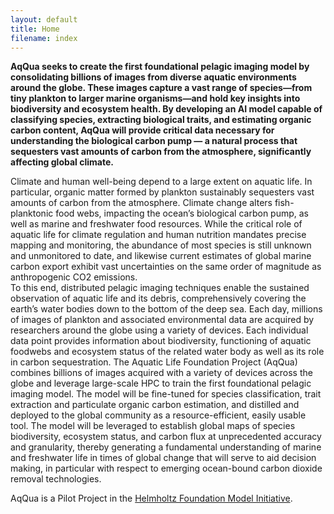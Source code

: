 ```yaml
---
layout: default
title: Home
filename: index
---
```


**AqQua seeks to create the first foundational pelagic imaging model by consolidating billions of images from diverse aquatic environments around the globe. These images capture a vast range of species—from tiny plankton to larger marine organisms—and hold key insights into biodiversity and ecosystem health. By developing an AI model capable of classifying species, extracting biological traits, and estimating organic carbon content, AqQua will provide critical data necessary for understanding the biological carbon pump — a natural process that sequesters vast amounts of carbon from the atmosphere, significantly affecting global climate.**

Climate and human well-being depend to a large extent on aquatic life. In particular, organic matter formed by plankton sustainably sequesters vast amounts of carbon from the atmosphere. Climate change alters fish-planktonic food webs, impacting the ocean’s biological carbon pump, as well as marine and freshwater food resources. While the critical role of aquatic life for climate regulation and human nutrition mandates precise mapping and monitoring, the abundance of most species is still unknown and unmonitored to date, and likewise current estimates of global marine carbon export exhibit vast uncertainties on the same order of magnitude as anthropogenic CO2 emissions. <br>
To this end, distributed pelagic imaging techniques enable the sustained observation of aquatic life and its debris, comprehensively covering the earth’s water bodies down to the bottom of the deep sea. Each day, millions of images of plankton and associated environmental data are acquired by researchers around the globe using a variety of devices. Each individual data point provides information about biodiversity, functioning of aquatic foodwebs and ecosystem status of the related water body as well as its role in carbon sequestration. The Aquatic Life Foundation Project (AqQua) combines billions of images acquired with a variety of devices across the globe and leverage large-scale HPC to train the first foundational pelagic imaging model. The model will be fine-tuned for species classification, trait extraction and particulate organic carbon estimation, and distilled and deployed to the global community as a resource-efficient, easily usable tool. The model will be leveraged to establish global maps of species biodiversity, ecosystem status, and carbon flux at unprecedented accuracy and granularity, thereby generating a fundamental understanding of marine and freshwater life in times of global change that will serve to aid decision making, in particular with respect to emerging ocean-bound carbon dioxide removal technologies. <br>

AqQua is a Pilot Project in the [Helmholtz Foundation Model Initiative](https://hfmi.helmholtz.de).
